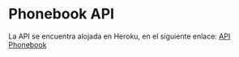 # Phonebook API

La API se encuentra alojada en Heroku, en el siguiente enlace: [API Phonebook](https://api-phonebook-rll.herokuapp.com/)
